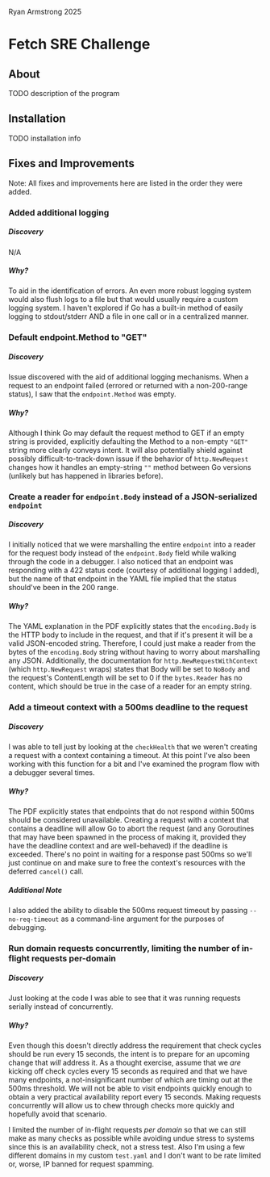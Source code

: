 Ryan Armstrong 2025

# Fetch SRE Challenge

## About

TODO description of the program

## Installation

TODO installation info

## Fixes and Improvements
Note: All fixes and improvements here are listed in the order they were added.

### Added additional logging
##### Discovery
N/A

##### Why?
To aid in the identification of errors.
An even more robust logging system would also flush logs to a file but that
would usually require a custom logging system.
I haven't explored if Go has a built-in method of easily logging to
stdout/stderr AND a file in one call or in a centralized manner.

### Default endpoint.Method to "GET"
##### Discovery
Issue discovered with the aid of additional logging mechanisms.
When a request to an endpoint failed (errored or returned with a non-200-range
status), I saw that the `endpoint.Method` was empty.

##### Why?
Although I think Go may default the request method to GET if an empty string is
provided, explicitly defaulting the Method to a non-empty `"GET"` string more
clearly conveys intent.
It will also potentially shield against possibly difficult-to-track-down issue
if the behavior of `http.NewRequest` changes how it handles an empty-string
`""` method between Go versions (unlikely but has happened in libraries before).

### Create a reader for `endpoint.Body` instead of a JSON-serialized `endpoint`
##### Discovery
I initially noticed that we were marshalling the entire `endpoint` into a reader
for the request body instead of the `endpoint.Body` field while walking through
the code in a debugger.
I also noticed that an endpoint was responding with a 422 status code (courtesy
of additional logging I added), but the name of that endpoint in the YAML file
implied that the status should've been in the 200 range.

##### Why?
The YAML explanation in the PDF explicitly states that the `encoding.Body` is
the HTTP body to include in the request, and that if it's present it will be a
valid JSON-encoded string.
Therefore, I could just make a reader from the bytes of the `encoding.Body`
string without having to worry about marshalling any JSON.
Additionally, the documentation for `http.NewRequestWithContext` (which
`http.NewRequest` wraps) states that Body will be set to `NoBody` and
the request's ContentLength will be set to 0 if the `bytes.Reader` has no
content, which should be true in the case of a reader for an empty string.

### Add a timeout context with a 500ms deadline to the request
##### Discovery
I was able to tell just by looking at the `checkHealth` that we weren't creating
a request with a context containing a timeout. At this point I've also been
working with this function for a bit and I've examined the program flow with a
debugger several times.

##### Why?
The PDF explicitly states that endpoints that do not respond within 500ms should
be considered unavailable.
Creating a request with a context that contains a deadline will allow Go to
abort the request (and any Goroutines that may have been spawned in the process
of making it, provided they have the deadline context and are well-behaved) if
the deadline is exceeded.
There's no point in waiting for a response past 500ms so we'll just continue on
and make sure to free the context's resources with the deferred `cancel()` call.

##### Additional Note
I also added the ability to disable the 500ms request timeout by passing
`--no-req-timeout` as a command-line argument for the purposes of debugging.

### Run domain requests concurrently, limiting the number of in-flight requests per-domain
##### Discovery
Just looking at the code I was able to see that it was running requests serially
instead of concurrently.

##### Why?
Even though this doesn't directly address the requirement that check cycles
should be run every 15 seconds, the intent is to prepare for an upcoming change
that _will_ address it.
As a thought exercise, assume that we _are_ kicking off check cycles every 15
seconds as required and that we have many endpoints, a not-insignificant number
of which are timing out at the 500ms threshold.
We will not be able to visit endpoints quickly enough to obtain a very practical
availability report every 15 seconds.
Making requests concurrently will allow us to chew through checks more quickly
and hopefully avoid that scenario.

I limited the number of in-flight requests _per domain_ so that we can still
make as many checks as possible while avoiding undue stress to systems since
this is an availability check, not a stress test.
Also I'm using a few different domains in my custom `test.yaml` and I don't
want to be rate limited or, worse, IP banned for request spamming.
